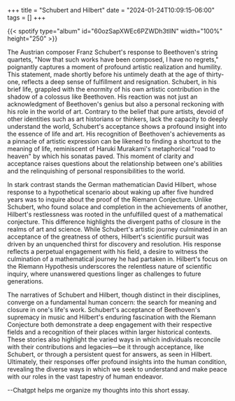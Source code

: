 +++
title = "Schubert and Hilbert"
date = "2024-01-24T10:09:15-06:00"
tags = []
+++

{{< spotify type="album" id="60ozSapXWEc6PZWDh3tllN" width="100%" height="250" >}}

The Austrian composer Franz Schubert's response to Beethoven's string quartets, "Now that such works have been composed, I have no regrets," poignantly captures a moment of profound artistic realization and humility. This statement, made shortly before his untimely death at the age of thirty-one, reflects a deep sense of fulfillment and resignation. Schubert, in his brief life, grappled with the enormity of his own artistic contribution in the shadow of a colossus like Beethoven. His reaction was not just an acknowledgment of Beethoven's genius but also a personal reckoning with his role in the world of art. Contrary to the belief that pure artists, devoid of other identities such as art historians or thinkers, lack the capacity to deeply understand the world, Schubert's acceptance shows a profound insight into the essence of life and art. His recognition of Beethoven's achievements as a pinnacle of artistic expression can be likened to finding a shortcut to the meaning of life, reminiscent of Haruki Murakami's metaphorical "road to heaven" by which his sonatas paved. This moment of clarity and acceptance raises questions about the relationship between one's abilities and the relinquishing of personal responsibilities to the world.

In stark contrast stands the German mathematician David Hilbert, whose response to a hypothetical scenario about waking up after five hundred years was to inquire about the proof of the Riemann Conjecture. Unlike Schubert, who found solace and completion in the achievements of another, Hilbert's restlessness was rooted in the unfulfilled quest of a mathematical conjecture. This difference highlights the divergent paths of closure in the realms of art and science. While Schubert's artistic journey culminated in an acceptance of the greatness of others, Hilbert's scientific pursuit was driven by an unquenched thirst for discovery and resolution. His response reflects a perpetual engagement with his field, a desire to witness the culmination of a mathematical journey he had partaken in. Hilbert's focus on the Riemann Hypothesis underscores the relentless nature of scientific inquiry, where unanswered questions linger as challenges to future generations.

The narratives of Schubert and Hilbert, though distinct in their disciplines, converge on a fundamental human concern: the search for meaning and closure in one's life's work. Schubert's acceptance of Beethoven's supremacy in music and Hilbert's enduring fascination with the Riemann Conjecture both demonstrate a deep engagement with their respective fields and a recognition of their places within larger historical contexts. These stories also highlight the varied ways in which individuals reconcile with their contributions and legacies—be it through acceptance, like Schubert, or through a persistent quest for answers, as seen in Hilbert. Ultimately, their responses offer profound insights into the human condition, revealing the diverse ways in which we seek to understand and make peace with our roles in the vast tapestry of human endeavor.

--Chatgpt helps me organize my thoughts into this short essay.